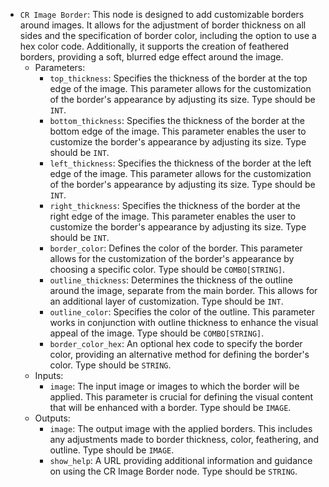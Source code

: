 - `CR Image Border`: This node is designed to add customizable borders around images. It allows for the adjustment of border thickness on all sides and the specification of border color, including the option to use a hex color code. Additionally, it supports the creation of feathered borders, providing a soft, blurred edge effect around the image.
    - Parameters:
        - `top_thickness`: Specifies the thickness of the border at the top edge of the image. This parameter allows for the customization of the border's appearance by adjusting its size. Type should be `INT`.
        - `bottom_thickness`: Specifies the thickness of the border at the bottom edge of the image. This parameter enables the user to customize the border's appearance by adjusting its size. Type should be `INT`.
        - `left_thickness`: Specifies the thickness of the border at the left edge of the image. This parameter allows for the customization of the border's appearance by adjusting its size. Type should be `INT`.
        - `right_thickness`: Specifies the thickness of the border at the right edge of the image. This parameter enables the user to customize the border's appearance by adjusting its size. Type should be `INT`.
        - `border_color`: Defines the color of the border. This parameter allows for the customization of the border's appearance by choosing a specific color. Type should be `COMBO[STRING]`.
        - `outline_thickness`: Determines the thickness of the outline around the image, separate from the main border. This allows for an additional layer of customization. Type should be `INT`.
        - `outline_color`: Specifies the color of the outline. This parameter works in conjunction with outline thickness to enhance the visual appeal of the image. Type should be `COMBO[STRING]`.
        - `border_color_hex`: An optional hex code to specify the border color, providing an alternative method for defining the border's color. Type should be `STRING`.
    - Inputs:
        - `image`: The input image or images to which the border will be applied. This parameter is crucial for defining the visual content that will be enhanced with a border. Type should be `IMAGE`.
    - Outputs:
        - `image`: The output image with the applied borders. This includes any adjustments made to border thickness, color, feathering, and outline. Type should be `IMAGE`.
        - `show_help`: A URL providing additional information and guidance on using the CR Image Border node. Type should be `STRING`.
